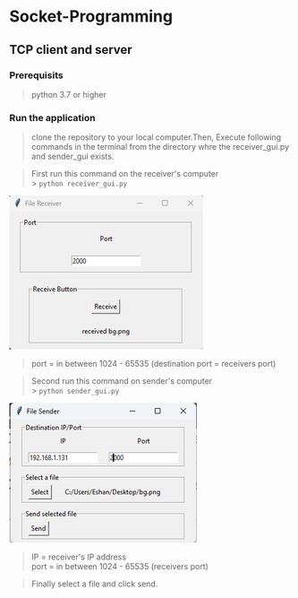 # Socket-Programming

## TCP client and server

### Prerequisits

> python 3.7 or higher

### Run the application

> clone the repository to your local computer.Then, Execute following commands in the terminal from the directory whre the receiver_gui.py and sender_gui exists.

> First run this command on the receiver's computer<br/> > `python receiver_gui.py`<br/>

<img src="/assets/receiver.png">

> port = in between 1024 - 65535 (destination port = receivers port)

> Second run this command on sender's computer</br> > `python sender_gui.py`<br/>

<img src="/assets/sender.png">

> IP = receiver's IP address<br/>
> port = in between 1024 - 65535 (receivers port)

> Finally select a file and click send.
